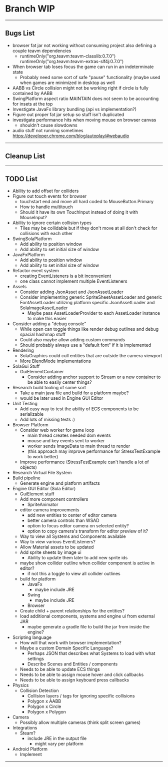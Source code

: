 # Branch WIP

-----------------------------------------------------------------------------------------------------------------------

## Bugs List
* browser fat jar not working without consuming project also defining a couple teavm dependencies
  * runtimeOnly("org.teavm:teavm-classlib:0.7.0")
    runtimeOnly("org.teavm:teavm-extras-slf4j:0.7.0")
* When browser tab loses focus the game can run in an indeterminate state
  * Probably need some sort of safe "pause" functionality (maybe used when games are minimized in desktop as well
* AABB vs Circle collision might not be working right if circle is fully contained by AABB
* SwingPlatform aspect ratio MAINTAIN does not seem to be accounting for insets at the top
* Investigate JavaFx library bundling (api vs implementation?)
* Figure out proper fat jar setup so stuff isn't duplicated
* investigate performance hits when moving mouse on browser canvas
  * shouldn't cause slowdowns
* audio stuff not running sometimes https://developer.chrome.com/blog/autoplay/#webaudio

-----------------------------------------------------------------------------------------------------------------------

## Cleanup List

-----------------------------------------------------------------------------------------------------------------------

## TODO List
* Ability to add offset for colliders
* Figure out touch events for browser
  * touchstart end and move all hard coded to MouseButton.Primary
  * How to handle multitouch
  * Should it have its own TouchInput instead of doing it with MouseInput?
* Ability to ignore certain collision types
  * Tiles may be collidable but if they don't move at all don't check for collisions with each other
* SwingSolaPlatform
  * Add ability to position window
  * Add ability to set initial size of window
* JavaFxPlatform
  * Add ability to position window
  * Add ability to set initial size of window
* Refactor event system
  * creating EventListeners is a bit inconvenient
  * one class cannot implement multiple EventListeners
* Assets
  * Consider adding JsonAsset and JsonAssetLoader
  * Consider implementing generic SpriteSheetAssetLoader and generic FontAssetLoader utilizing platform specific
    JsonAssetLoader and SolaImageAssetLoader
    * Maybe pass AssetLoaderProvider to each AssetLoader instance to make this easier
* Consider adding a "debug console"
  * While open can toggle things like render debug outlines and debug spacial hashmap stuff
  * Could also maybe allow adding custom commands
  * Should probably always use a "default font" if it is implemented
* Rendering
  * SolaGraphics could cull entities that are outside the camera viewport
  * More BlendMode implementations
* SolaGui Stuff
  * GuiElementContainer
    * Consider adding anchor support to Stream or a new container to be able to easily center things?
* Research build tooling of some sort
  * Take a main java file and build for a platform maybe?
  * would be later used in Engine GUI Editor
* Unit Testing
  * Add easy way to test the ability of ECS components to be serializable
  * Add lots of missing tests :)
* Browser Platform
  * Consider web worker for game loop
    * main thread creates needed dom events
    * mouse and key events sent to worker
    * worker sends ImageData to main thread to render
    * (this approach may improve performance for StressTestExample to work better)
  * Improve performance (StressTestExample can't handle a lot of objects)
* Research Virtual File System
* Build pipeline
  * Generate engine and platform artifacts
* Engine GUI Editor (Sola Editor)
  * GuiElement stuff
  * Add more component controllers
    * SpriteAnimator
  * editor camera improvements
    * add new entities to center of editor camera
    * better camera controls than WSAD
    * option to focus editor camera on selected entity?
    * option to copy camera's transform for editor preview of it?
  * Way to view all Systems and Components available
  * Way to view various EventListeners?
  * Allow Material assets to be updated
  * Add sprite sheets by image ui
    * Ability to update them later to add new sprite ids
  * maybe show collider outline when collider component is active in editor?
    * if not this a toggle to view all collider outlines
  * build for platform
    * JavaFx
      * maybe include JRE
    * Swing
      * maybe include JRE
    * Browser
  * Create child + parent relationships for the entities?
  * load additional components, systems and engine ui from external JAR
    * maybe generate a gradle file to build the jar from inside the engine?
* Scripting language
  * How will that work with browser implementation?
  * Maybe a custom Domain Specific Language?
    * Perhaps JSON that describes what Systems to load with what settings
    * Describe Scenes and Entities / components
  * Needs to be able to update ECS things
  * Needs to be able to assign mouse hover and click callbacks
  * Needs to be able to assign keyboard press callbacks
* Physics
  * Collision Detection
    * Collision layers / tags for ignoring specific collisions
    * Polygon x AABB
    * Polygon x Circle
    * Polygon x Polygon
* Camera
  * Possibly allow multiple cameras (think split screen games)
* Integrations
  * Steam?
    * include JRE in the output file
      * might vary per platform
* Android Platform
  * Implement

-----------------------------------------------------------------------------------------------------------------------
